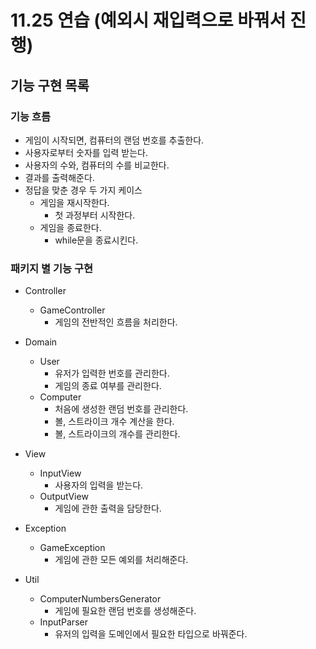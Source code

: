 # 11.25 연습 (예외시 재입력으로 바꿔서 진행)

## 기능 구현 목록

### 기능 흐름

- 게임이 시작되면, 컴퓨터의 랜덤 번호를 추출한다.
- 사용자로부터 숫자를 입력 받는다.
- 사용자의 수와, 컴퓨터의 수를 비교한다.
- 결과를 출력해준다.
- 정답을 맞춘 경우 두 가지 케이스
    - 게임을 재시작한다.
        - 첫 과정부터 시작한다.
    - 게임을 종료한다.
        - while문을 종료시킨다.

### 패키지 별 기능 구현

- Controller
    - GameController
        - 게임의 전반적인 흐름을 처리한다.

- Domain
    - User
        - 유저가 입력한 번호를 관리한다.
        - 게임의 종료 여부를 관리한다.
    - Computer
        - 처음에 생성한 랜덤 번호를 관리한다.
        - 볼, 스트라이크 개수 계산을 한다.
        - 볼, 스트라이크의 개수를 관리한다.

- View
    - InputView
        - 사용자의 입력을 받는다.
    - OutputView
        - 게임에 관한 출력을 담당한다.

- Exception
    - GameException
        - 게임에 관한 모든 예외를 처리해준다.

- Util
    - ComputerNumbersGenerator
        - 게임에 필요한 랜덤 번호를 생성해준다.
    - InputParser
        - 유저의 입력을 도메인에서 필요한 타입으로 바꿔준다.